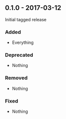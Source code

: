 ## 0.1.0 - 2017-03-12

Initial tagged release

### Added
* Everything

### Deprecated
* Nothing

### Removed
* Nothing

### Fixed
* Nothing
